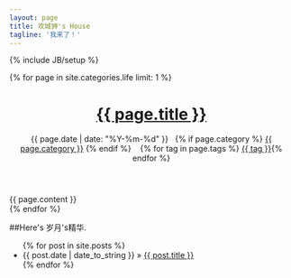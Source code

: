 ```yaml
---
layout: page
title: 攻城狮's House
tagline: '我来了！' 
---
```

{% include JB/setup %}

{% for page in site.categories.life limit: 1 %}
<header class="post-header">
<h1><a href="{{ page.url }}">{{ page.title }}</a></h1>
<p class="meta"><i class="fa fa-calendar"></i> {{ page.date | date: "%Y-%m-%d" }}&nbsp&nbsp&nbsp<i class="fa fa-folder-open"></i>{% if page.category %} <a href="/categories/#{{page.category}}">{{ page.category }}</a> {% endif %}&nbsp&nbsp&nbsp<i class="fa fa-tags"></i>&nbsp{% for tag in page.tags %}&nbsp<a href="/tags/#{{ tag }}">{{ tag }}</a>{% endfor %}</p>
</header>
<article class="post-content">
{{ page.content }}
</article>
{% endfor %}


##Here's 岁月's精华.

<ul class="posts">
{% for post in site.posts %}
<li><span>{{ post.date | date_to_string }}</span> &raquo; <a href="{{ BASE_PATH }}{{ post.url }}">{{ post.title }}</a></li>
{% endfor %}
</ul>



